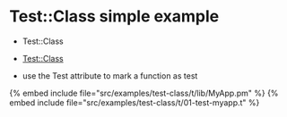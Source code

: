 # Test::Class simple example

* Test::Class

* [Test::Class](https://metacpan.org/pod/Test::Class)

* use the Test attribute to mark a function as test

{% embed include file="src/examples/test-class/t/lib/MyApp.pm" %}
{% embed include file="src/examples/test-class/t/01-test-myapp.t" %}


